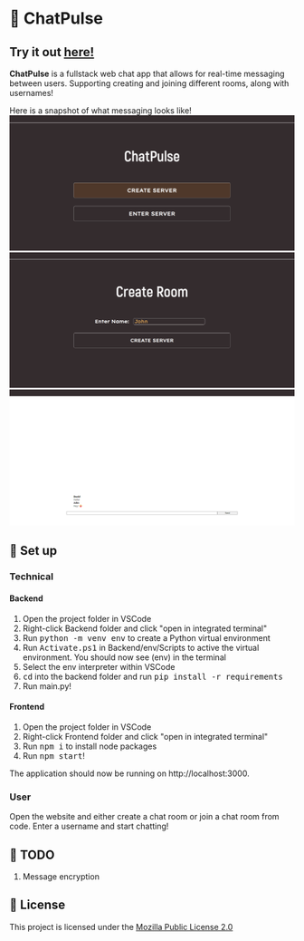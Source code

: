 # 💭 ChatPulse

## Try it out [here!](https://chat-pulse-gules.vercel.app/)

**ChatPulse** is a fullstack web chat app that allows for real-time messaging between users. Supporting creating and joining different rooms, along with usernames!

Here is a snapshot of what messaging looks like!
![homepage](./utils/images/home.png)
![creating a room](./utils/images/create.png)
![messaging](./utils/images/messaging.png)

## :pushpin: Set up 
### Technical
#### Backend
1. Open the project folder in VSCode
2. Right-click Backend folder and click "open in integrated terminal"
3. Run <kbd>python -m venv env</kbd> to create a Python virtual environment
4. Run <kbd>Activate.ps1</kbd> in Backend/env/Scripts to active the virtual environment. You should now see (env) in the terminal
5. Select the env interpreter within VSCode
6. <kbd>cd</kbd> into the backend folder and run <kbd>pip install -r requirements</kbd>
7. Run main.py!
#### Frontend
1. Open the project folder in VSCode
2. Right-click Frontend folder and click "open in integrated terminal"
3. Run <kbd>npm i</kbd> to install node packages
4. Run <kbd>npm start</kbd>!

The application should now be running on http://localhost:3000.

### User
Open the website and either create a chat room or join a chat room from code. Enter a username and start chatting!

## :memo: TODO  
1. Message encryption
## 📜 License
This project is licensed under the [Mozilla Public License 2.0](LICENSE)
